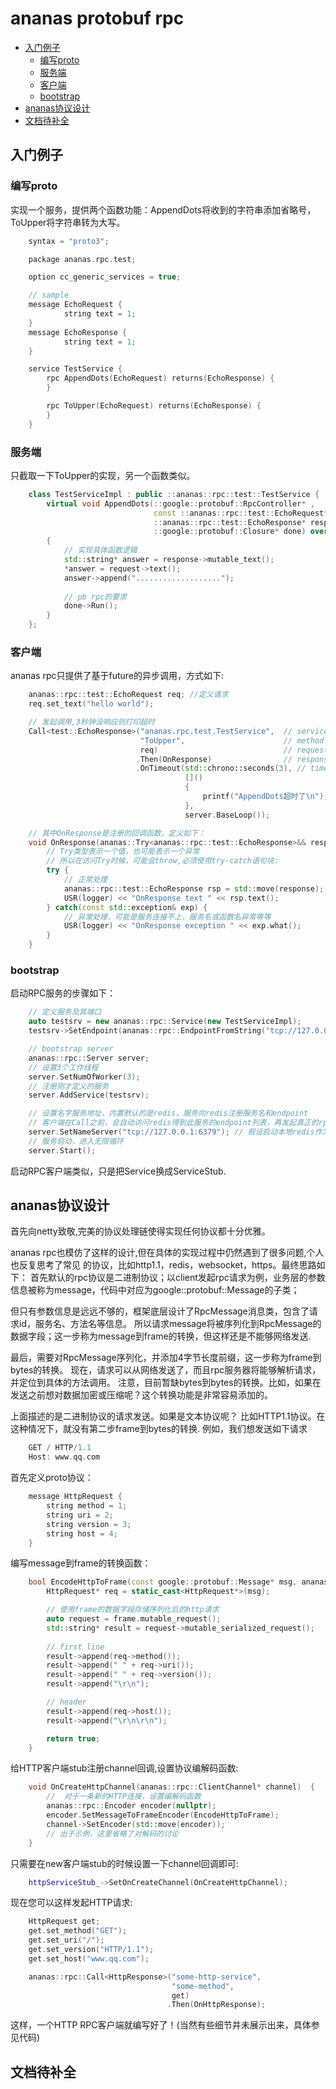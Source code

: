 # ananas protobuf rpc


<!-- vim-markdown-toc GFM -->
* [入门例子](#入门例子)
    * [编写proto](#编写proto)
    * [服务端](#服务端)
    * [客户端](#客户端)
    * [bootstrap](#bootstrap)
* [ananas协议设计](#ananas协议设计)
* [文档待补全](#文档待补全)
    
<!-- vim-markdown-toc -->

## 入门例子
### 编写proto
实现一个服务，提供两个函数功能：AppendDots将收到的字符串添加省略号，ToUpper将字符串转为大写。
```cpp
    syntax = "proto3";

    package ananas.rpc.test;

    option cc_generic_services = true;

    // sample
    message EchoRequest {
            string text = 1;
    }
    message EchoResponse {
            string text = 1;
    }

    service TestService {
        rpc AppendDots(EchoRequest) returns(EchoResponse) {
        }   

        rpc ToUpper(EchoRequest) returns(EchoResponse) {
        }   
    }
```

### 服务端
只截取一下ToUpper的实现，另一个函数类似。
```cpp
    class TestServiceImpl : public ::ananas::rpc::test::TestService {
        virtual void AppendDots(::google::protobuf::RpcController* ,
                                const ::ananas::rpc::test::EchoRequest* request,
                                ::ananas::rpc::test::EchoResponse* response,
                                ::google::protobuf::Closure* done) override final
        {
            // 实现具体函数逻辑
            std::string* answer = response->mutable_text();
            *answer = request->text();
            answer->append("...................");
                                                          
            // pb rpc的要求
            done->Run();
        }
    };
```
### 客户端
ananas rpc只提供了基于future的异步调用，方式如下:
```cpp
    ananas::rpc::test::EchoRequest req; //定义请求 
    req.set_text("hello world");

    // 发起调用,3秒钟没响应则打印超时
    Call<test::EchoResponse>("ananas.rpc.test.TestService",  // service name
                             "ToUpper",                      // method name
                             req)                            // request args
                            .Then(OnResponse)                // response handler
                            .OnTimeout(std::chrono::seconds(3), // timeout handler
                                       []()
                                       {  
                                           printf("AppendDots超时了\n");
                                       }, 
                                       server.BaseLoop());

    // 其中OnResponse是注册的回调函数，定义如下：
    void OnResponse(ananas::Try<ananas::rpc::test::EchoResponse>&& response) {
        // Try类型表示一个值，也可能表示一个异常
        // 所以在访问Try时候，可能会throw,必须使用try-catch语句块:
        try {
            // 正常处理
            ananas::rpc::test::EchoResponse rsp = std::move(response);
            USR(logger) << "OnResponse text " << rsp.text();
        } catch(const std::exception& exp) {
            // 异常处理，可能是服务连接不上，服务名或函数名异常等等
            USR(logger) << "OnResponse exception " << exp.what();
        }
    }
```
### bootstrap
启动RPC服务的步骤如下：
```cpp
    // 定义服务及其端口
    auto testsrv = new ananas::rpc::Service(new TestServiceImpl);
    testsrv->SetEndpoint(ananas::rpc::EndpointFromString("tcp://127.0.0.1:7890"));

    // bootstrap server
    ananas::rpc::Server server;
    // 设置3个工作线程
    server.SetNumOfWorker(3);
    // 注册刚才定义的服务
    server.AddService(testsrv);

    // 设置名字服务地址，内置默认的是redis，服务向redis注册服务名和endpoint
    // 客户端在Call之前，会自动访问redis得到此服务的endpoint列表，再发起真正的rpc调用
    server.SetNameServer("tcp://127.0.0.1:6379"); // 假设启动本地redis作为名字服务
    // 服务启动，进入无限循环
    server.Start();
```
启动RPC客户端类似，只是把Service换成ServiceStub.

## ananas协议设计
首先向netty致敬,完美的协议处理链使得实现任何协议都十分优雅。

ananas rpc也模仿了这样的设计,但在具体的实现过程中仍然遇到了很多问题,个人也反复思考了常见
的协议，比如http1.1，redis，websocket，https。最终思路如下：
首先默认的rpc协议是二进制协议；以client发起rpc请求为例，业务层的参数信息被称为message，代码中对应为google::protobuf::Message的子类；

但只有参数信息是远远不够的，框架底层设计了RpcMessage消息类，包含了请求id，服务名、方法名等信息。
所以请求message将被序列化到RpcMessage的数据字段；这一步称为message到frame的转换，但这样还是不能够网络发送.

最后，需要对RpcMessage序列化，并添加4字节长度前缀，这一步称为frame到bytes的转换。
现在，请求可以从网络发送了，而且rpc服务器将能够解析请求，并定位到具体的方法调用。
注意，目前暂缺bytes到bytes的转换。比如，如果在发送之前想对数据加密或压缩呢？这个转换功能是非常容易添加的。

上面描述的是二进制协议的请求发送。如果是文本协议呢？
比如HTTP1.1协议。在这种情况下，就没有第二步frame到bytes的转换.
例如，我们想发送如下请求
```cpp
    GET / HTTP/1.1
    Host: www.qq.com
```
首先定义proto协议：
```cpp
    message HttpRequest {
        string method = 1;
        string uri = 2;
        string version = 3;
        string host = 4;
    }
```
编写message到frame的转换函数：
```cpp
    bool EncodeHttpToFrame(const google::protobuf::Message* msg, ananas::rpc::RpcMessage& frame) {
        HttpRequest* req = static_cast<HttpRequest*>(msg);

        // 使用frame的数据字段存储序列化后的http请求
        auto request = frame.mutable_request();
        std::string* result = request->mutable_serialized_request();
        
        // first line
        result->append(req->method());
        result->append(" " + req->uri());
        result->append(" " + req->version());
        result->append("\r\n");

        // header
        result->append(req->host());
        result->append("\r\n\r\n");

        return true;
    }
```
给HTTP客户端stub注册channel回调,设置协议编解码函数:
```cpp
    void OnCreateHttpChannel(ananas::rpc::ClientChannel* channel)  { 
        //  对于一条新的HTTP连接，设置编解码函数
        ananas::rpc::Encoder encoder(nullptr); 
        encoder.SetMessageToFrameEncoder(EncodeHttpToFrame);
        channel->SetEncoder(std::move(encoder));
        // 出于示例，这里省略了对解码的讨论
    }
```

只需要在new客户端stub的时候设置一下channel回调即可:
```cpp
    httpServiceStub_->SetOnCreateChannel(OnCreateHttpChannel);
```

现在您可以这样发起HTTP请求:
```cpp
    HttpRequest get;
    get.set_method("GET");
    get.set_uri("/");
    get.set_version("HTTP/1.1");
    get.set_host("www.qq.com");

    ananas::rpc::Call<HttpResponse>("some-http-service",
                                    "some-method",
                                    get)
                                   .Then(OnHttpResponse);

```

这样，一个HTTP RPC客户端就编写好了！(当然有些细节并未展示出来，具体参见代码)


## 文档待补全
